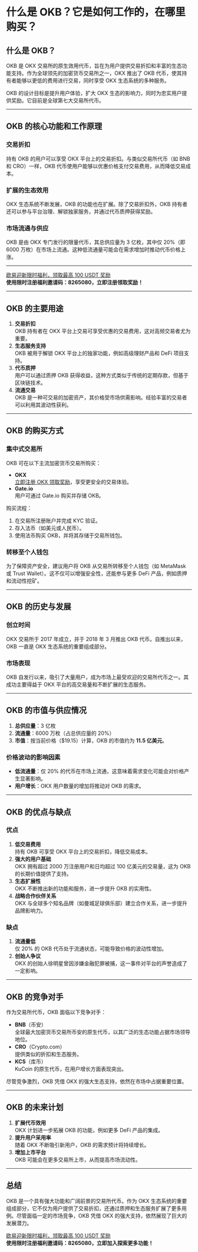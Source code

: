 # 什么是 OKB？它是如何工作的，在哪里购买？



## 什么是 OKB？

OKB 是 OKX 交易所的原生效用代币，旨在为用户提供交易折扣和丰富的生态功能支持。作为全球领先的加密货币交易所之一，OKX 推出了 OKB 代币，使其持有者能够以更低的费用进行交易，同时享受 OKX 生态系统的多种服务。

OKB 的设计目标是提升用户体验，扩大 OKX 生态的影响力，同时为忠实用户提供奖励。它目前是全球第七大交易所代币。

---

## OKB 的核心功能和工作原理

### 交易折扣

持有 OKB 的用户可以享受 OKX 平台上的交易折扣。与类似交易所代币（如 BNB 和 CRO）一样，OKB 代币使用户能够以优惠价格支付交易费用，从而降低交易成本。

### 扩展的生态效用

OKX 生态系统不断发展，OKB 的功能也在扩展。除了交易折扣外，OKB 持有者还可以参与平台治理、解锁独家服务，并通过代币质押获得奖励。

### 市场流通与供应

OKB 是由 OKX 专门发行的限量代币，其总供应量为 3 亿枚，其中仅 20%（即 6000 万枚）在市场上流通。这种低流通量可能会在需求增加时推动代币价格上涨。

---
[欧易迎新限时福利，领取最高 100 USDT 奖励](https://bit.ly/OKXe)  
**使用限时注册福利邀请码：8265080，立即注册领取奖励！**

---

## OKB 的主要用途

1. **交易折扣**  
   OKB 持有者在 OKX 平台上交易可享受优惠的交易费用，这对高频交易者尤为重要。
2. **生态服务支持**  
   OKB 被用于解锁 OKX 平台上的独家功能，例如高级理财产品和 DeFi 项目支持。
3. **代币质押**  
   用户可以通过质押 OKB 获得收益，这种方式类似于传统的定期存款，但基于区块链技术。
4. **流通交易**  
   OKB 是一种可交易的加密资产，其价格受市场供需影响。经验丰富的交易者可以利用其波动性获利。

---

## OKB 的购买方式

### 集中式交易所

OKB 可在以下主流加密货币交易所购买：
- **OKX**  
  [立即注册 OKX 领取奖励](https://bit.ly/OKXe)，享受更安全的交易体验。
- **Gate.io**  
  用户可通过 Gate.io 购买并存储 OKB。

购买流程：
1. 在交易所注册账户并完成 KYC 验证。
2. 存入法币（如美元或人民币）。
3. 使用法币购买 OKB，并将其存储于交易所钱包。

### 转移至个人钱包

为了保障资产安全，建议用户将 OKB 从交易所转移至个人钱包（如 MetaMask 或 Trust Wallet）。这不仅可以增强安全性，还能参与更多 DeFi 产品，例如质押和流动性挖矿。

---

## OKB 的历史与发展

### 创立时间

OKX 交易所于 2017 年成立，并于 2018 年 3 月推出 OKB 代币。自推出以来，OKB 一直是 OKX 生态系统的重要组成部分。

### 市场表现

OKB 自发行以来，吸引了大量用户，成为市场上最受欢迎的交易所代币之一。其成功主要得益于 OKX 平台的高交易量和不断扩展的生态服务。

---

## OKB 的市值与供应情况

1. **总供应量**：3 亿枚  
2. **流通量**：6000 万枚（占总供应量的 20%）  
3. **市值**：按当前价格（$19.15）计算，OKB 的市值约为 **11.5 亿美元**。

### 价格波动的影响因素

- **低流通量**：仅 20% 的代币在市场上流通，这意味着需求变化可能会对价格产生显著影响。
- **用户增长**：OKX 用户数量的增加将推动对 OKB 的需求。

---

## OKB 的优点与缺点

### 优点

1. **低交易费用**  
   持有 OKB 可享受 OKX 平台上的交易折扣，降低交易成本。
2. **强大的用户基础**  
   OKX 拥有超过 2000 万注册用户和日均超过 100 亿美元的交易量，这为 OKB 的长期价值提供了支持。
3. **生态扩展性**  
   OKX 不断推出新的功能和服务，进一步提升 OKB 的实用性。
4. **战略合作伙伴关系**  
   OKX 与全球多个知名品牌（如曼城足球俱乐部）建立合作关系，进一步提升品牌影响力。

### 缺点

1. **流通量低**  
   仅 20% 的 OKB 代币处于流通状态，可能导致价格的波动性增加。
2. **创始人争议**  
   OKX 的创始人徐明星曾因涉嫌金融犯罪被捕，这一事件对平台的声誉造成了一定影响。

---

## OKB 的竞争对手

作为交易所代币，OKB 面临以下竞争对手：
- **BNB**（币安）  
  全球最大加密货币交易所币安的原生代币，以其广泛的生态功能占据市场领导地位。
- **CRO**（Crypto.com）  
  提供类似的折扣和生态服务。
- **KCS**（库币）  
  KuCoin 的原生代币，在用户增长方面表现突出。

尽管竞争激烈，OKB 凭借 OKX 的强大生态支持，依然在市场中占据重要位置。

---

## OKB 的未来计划

1. **扩展代币效用**  
   OKX 计划进一步拓展 OKB 的功能，例如更多 DeFi 产品的集成。
2. **提升用户采用率**  
   随着 OKX 不断吸引新用户，OKB 的需求预计将持续增长。
3. **增加上市平台**  
   OKB 可能会在更多交易所上市，从而提高市场流动性。

---

## 总结

OKB 是一个具有强大功能和广阔前景的交易所代币。作为 OKX 生态系统的重要组成部分，它不仅为用户提供了交易折扣，还通过质押和生态服务扩展了更多用例。尽管面临一定的市场竞争，OKB 凭借 OKX 的强大支持，依然展现了巨大的发展潜力。

[欧易迎新限时福利，领取最高 100 USDT 奖励](https://bit.ly/OKXe)  
**使用限时注册福利邀请码：8265080，立即加入探索更多功能！**
